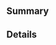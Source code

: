## Summary

<!-- Summarize your changes here in bullet points -->

## Details

<!-- Add extra details here that might be good to know -->
